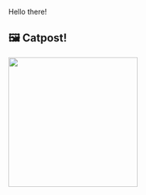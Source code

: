 Hello there!



## 🖼️ Catpost!

<sub>
    <img src="https://cdn2.thecatapi.com/images/4ml.jpg" height="256">
</sub>

